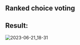 ## Ranked choice voting
## Result:
![2023-06-21_18-31](https://github.com/demurre/CS50/assets/117121382/3e96b6e6-19c2-49ca-b3f0-7882afb2b5af)

